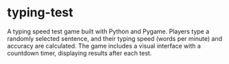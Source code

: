 # typing-test
A typing speed test game built with Python and Pygame. Players type a randomly selected sentence, and their typing speed (words per minute) and accuracy are calculated. The game includes a visual interface with a countdown timer, displaying results after each test.
